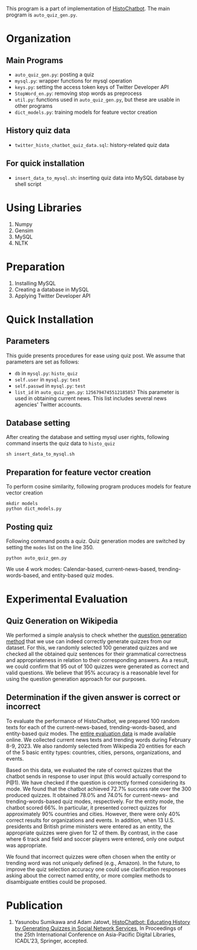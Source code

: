 This program is a part of implementation of [HistoChatbot](https://mobile.twitter.com/HistoChatbot). 
The main program is `auto_quiz_gen.py`.

# Organization
## Main Programs
* `auto_quiz_gen.py`: posting a quiz
* `mysql.py`: wrapper functions for mysql operation
* `keys.py`: setting the access token keys of Twitter Developer API
* `StopWord_en.py`: removing stop words as preprocess
* `util.py`: functions used in `auto_quiz_gen.py`, but these are usable in other programs
* `dict_models.py`: training models for feature vector creation


## History quiz data
* `twitter_histo_chatbot_quiz_data.sql`: history-related quiz data


## For quick installation
* `insert_data_to_mysql.sh`: inserting quiz data into MySQL database by shell script



# Using Libraries
1. Numpy
2. Gensim
3. MySQL
4. NLTK



# Preparation
1. Installing MySQL
2. Creating a database in MySQL
3. Applying Twitter Developer API



# Quick Installation
## Parameters
This guide presents procedures for ease using quiz post. We assume that parameters are set as follows:
* `db` in `mysql.py`: `histo_quiz`
* `self.user` in `mysql.py`: `test`
* `self.passwd` in `mysql.py`: `test`
* `list_id` in `auto_quiz_gen.py`: `1256794745512185857` This parameter is used in obtaining current news. This list includes several news agencies' Twitter accounts.


## Database setting
After creating the database and setting mysql user rights, following command inserts the quiz data to `histo_quiz`

```
sh insert_data_to_mysql.sh
```


## Preparation for feature vector creation
To perform cosine similarity, following program produces models for feature vector creation

```
mkdir models
python dict_models.py
```


## Posting quiz
Following command posts a quiz. Quiz generation modes are switched by setting the `modes` list on the line 350.
```
python auto_quiz_gen.py
```

We use 4 work modes: Calendar-based, current-news-based, trending-words-based, and entity-based quiz modes.

# Experimental Evaluation
## Quiz Generation on Wikipedia
We performed a simple analysis to check whether the [question generation method](https://aclanthology.org/D19-5821/) that we use can indeed correctly generate quizzes from our dataset. For this, we randomly selected 100 generated quizzes and we checked all the obtained quiz sentences for their grammatical correctness and appropriateness in relation to their corresponding answers. As a result, we could confirm that 95 out of 100 quizzes were generated as correct and valid questions. We believe that 95% accuracy is a reasonable level for using the question generation approach for our purposes.

## Determination if the given answer is correct or incorrect
To evaluate the performance of HistoChatbot, we prepared 100 random texts for each of the current-news-based, trending-words-based, and entity-based quiz modes. The [entire evaluation data](https://onl.bz/MKQJeWj) is made available online. We collected current news texts and trending words during February 8-9, 2023. We also randomly selected from Wikipedia 20 entities for each of the 5 basic entity types: countries, cities, persons, organizations, and events.

Based on this data, we evaluated the rate of correct quizzes that the chatbot sends in response to user input (this would actually correspond to P@1). We have checked if the question is correctly formed considering its mode. We found that the chatbot achieved 72.7% success rate over the 300 produced quizzes. It obtained 78.0% and 74.0% for current-news- and trending-words-based quiz modes, respectively. For the entity mode, the chatbot scored 66%. In particular, it presented correct quizzes for approximately 90% countries and cities. However, there were only 40\% correct results for organizations and events. In addition, when 13 U.S. presidents and British prime ministers were entered as an entity, the appropriate quizzes were given for 12 of them. By contrast, in the case where 6 track and field and soccer players were entered, only one output was appropriate.

We found that incorrect quizzes were often chosen when the entity or trending word was not uniquely defined (e.g., Amazon). In the future, to improve the quiz selection accuracy one could use clarification responses asking about the correct named entity, or more complex methods to disambiguate entities could be proposed. 

# Publication
1. Yasunobu Sumikawa and Adam Jatowt, [HistoChatbot: Educating History by Generating Quizzes in Social Network Services](https://sumilab.github.io/web/pdf/2023/icadl_2023.pdf), In Proceedings of the 25th International Conference on Asia-Pacific Digital Libraries, ICADL'23, Springer, accepted.
